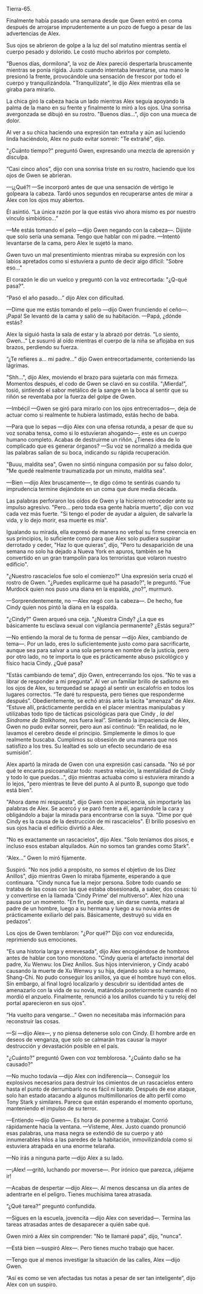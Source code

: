 
Tierra-65.

Finalmente había pasado una semana desde que Gwen entró en coma después de arrojarse imprudentemente a un pozo de fuego a pesar de las advertencias de Alex.

Sus ojos se abrieron de golpe a la luz del sol matutino mientras sentía el cuerpo pesado y dolorido. Le costó mucho abrirlos por completo.

"Buenos días, dormilona", la voz de Alex pareció despertarla bruscamente mientras se ponía rígida. Justo cuando intentaba levantarse, una mano le presionó la frente, provocándole una sensación de frescor por todo el cuerpo y tranquilizándola. "Tranquilízate", le dijo Alex mientras ella se giraba para mirarlo.

La chica giró la cabeza hacia un lado mientras Alex seguía apoyando la palma de la mano en su frente y finalmente lo miró a los ojos. Una sonrisa avergonzada se dibujó en su rostro. "Buenos días...", dijo con una mueca de dolor.

Al ver a su chica haciendo una expresión tan extraña y aún así luciendo linda haciéndolo, Alex no pudo evitar sonreír: "Te extrañé", dijo.

"¿Cuánto tiempo?" preguntó Gwen, expresando una mezcla de aprensión y disculpa.

“Casi cinco años”, dijo con una sonrisa triste en su rostro, haciendo que los ojos de Gwen se abrieran.

—¡¿Qué?! —Se incorporó antes de que una sensación de vértigo le golpeara la cabeza. Tardó unos segundos en recuperarse antes de mirar a Alex con los ojos muy abiertos.

Él asintió. “La única razón por la que estás vivo ahora mismo es por nuestro vínculo simbiótico…”

—Me estás tomando el pelo —dijo Gwen negando con la cabeza—. Dijiste que solo sería una semana. Tengo que hablar con mi padre. —Intentó levantarse de la cama, pero Alex le sujetó la mano.

Gwen tuvo un mal presentimiento mientras miraba su expresión con los labios apretados como si estuviera a punto de decir algo difícil: "Sobre eso..."

El corazón le dio un vuelco y preguntó con la voz entrecortada: "¿Q-qué pasa?".

“Pasó el año pasado…” dijo Alex con dificultad.

—Dime que me estás tomando el pelo —dijo Gwen frunciendo el ceño—. ¡Papá! Se levantó de la cama y salió de su habitación. —Papá, ¿dónde estás?

Alex la siguió hasta la sala de estar y la abrazó por detrás. "Lo siento, Gwen..." Le susurró al oído mientras el cuerpo de la niña se aflojaba en sus brazos, perdiendo su fuerza.

“¿Te refieres a… mi padre…” dijo Gwen entrecortadamente, conteniendo las lágrimas.

"Shh...", dijo Alex, moviendo el brazo para sujetarla con más firmeza. Momentos después, el codo de Gwen se clavó en su costilla. "¡Mierda!", tosió, sintiendo el sabor metálico de la sangre en la boca al sentir que su riñón se reventaba por la fuerza del golpe de Gwen.

—Imbécil —Gwen se giró para mirarlo con los ojos entrecerrados—, deja de actuar como si realmente te hubiera lastimado, estás hecho de baba.

—Para que lo sepas —dijo Alex con una ofensa rotunda, a pesar de que su voz sonaba tensa, como si lo estuvieran ahogando—, este es un cuerpo humano completo. Acabas de destruirme un riñón. ¿Tienes idea de lo complicado que es generar órganos? —Su ​​voz se normalizó a medida que las palabras salían de su boca, indicando su rápida recuperación.

"Buuu, maldita sea", Gwen no sintió ninguna compasión por su falso dolor, "Me quedé realmente traumatizada por un minuto, maldita sea".

—Bien —dijo Alex bruscamente—, te digo cómo te sentirás cuando tu imprudencia termine dejándote en un coma que dure media década.

Las palabras perforaron los oídos de Gwen y la hicieron retroceder ante su impulso agresivo. "Pero... pero toda esa gente habría muerto", dijo con voz cada vez más fuerte. "Si tengo el poder de ayudar a alguien, de salvarle la vida, y lo dejo morir, esa muerte es mía".

Igualando su mirada, ella expresó de manera no verbal su firme creencia en sus principios, lo suficiente como para que Alex solo pudiera suspirar derrotado y ceder, "Haz lo que quieras", dijo, "Pero tu desaparición de una semana no solo ha dejado a Nueva York en apuros, también se ha convertido en un gran trampolín para los terroristas que volaron nuestro edificio".

"¿Nuestro rascacielos fue solo el comienzo?" Una expresión seria cruzó el rostro de Gwen. "¿Puedes explicarme qué ha pasado?", le preguntó. "Fue Murdock quien nos puso una diana en la espalda, ¿no?", murmuró.

—Sorprendentemente, no —Alex negó con la cabeza—. De hecho, fue Cindy quien nos pintó la diana en la espalda.

"¿Cindy?" Gwen arqueó una ceja. "¿Nuestra Cindy? ¿La que es básicamente tu esclava sexual con vigilancia permanente? ¿Estás segura?"

—No entiendo la moral de tu forma de pensar —dijo Alex, cambiando de tema—. Por un lado, eres lo suficientemente justo como para sacrificarte, aunque sea para salvar a una sola persona en nombre de la justicia, pero por otro lado, no te importa lo que es prácticamente abuso psicológico y físico hacia Cindy. ¿Qué pasa?

“Estás cambiando de tema”, dijo Gwen, entrecerrando los ojos. “No te vas a librar de responder a mi pregunta”. Al ver un familiar brillo de sadismo en los ojos de Alex, su terquedad se apagó al sentir un escalofrío en todos los lugares correctos. “Te daré tu respuesta, pero tienes que responderme después”. Obedientemente, se echó atrás ante la tácita "amenaza" de Alex. “Estuve allí, prácticamente perdida en el placer mientras manipulabas y utilizabas todo tipo de tácticas psicológicas para que Cindy _, la del Síndrome de Stalkhome,_ nos fuera leal”. Sintiendo la impaciencia de Alex, Gwen no pudo evitar sonreír, pero aun así continuó: “En realidad, no le lavamos el cerebro desde el principio. Simplemente le dimos lo que realmente buscaba. Cumplimos su obsesión de una manera que nos satisfizo a los tres. Su lealtad es solo un efecto secundario de esa sumisión”.

Alex apartó la mirada de Gwen con una expresión casi cansada. "No sé por qué te encanta psicoanalizar todo: nuestra relación, la mentalidad de Cindy y todo lo que puedas...", dijo mientras actuaba como si estuviera mirando a lo lejos, "pero mientras te lleve del punto A al punto B, supongo que todo está bien".

"Ahora dame mi respuesta", dijo Gwen con impaciencia, sin importarle las palabras de Alex. Se acercó y se paró frente a él, agarrándole la cara y obligándolo a bajar la mirada para encontrarse con la suya. "Dime por qué Cindy es la causa de la destrucción de mi rascacielos". El brillo posesivo en sus ojos hacia el edificio divirtió a Alex.

"No es exactamente un rascacielos", dijo Alex. "Solo teníamos dos pisos, e incluso esos estaban alquilados. Aún no somos tan grandes como Stark".

“Alex…” Gwen lo miró fijamente.

Suspiró. "No nos jodió a propósito, no somos el objetivo de los Diez Anillos", dijo mientras Gwen lo miraba fijamente, esperando a que continuara. "Cindy nunca fue la mejor persona. Sobre todo cuando se trataba de las cosas con las que estaba obsesionada, a saber, dos cosas: tú y convertirse en la llamada 'Cindy Prime' del multiverso". Alex hizo una pausa por un momento. "En fin, puede que, sin darse cuenta, matara al padre de un hombre, luego a su hermana y luego a su novia antes de prácticamente exiliarlo del país. Básicamente, destruyó su vida en pedazos".

Los ojos de Gwen temblaron: "¿Por qué?" Dijo con voz endurecida, reprimiendo sus emociones.

"Es una historia larga y enrevesada", dijo Alex encogiéndose de hombros antes de hablar con tono monótono. "Cindy quería el artefacto inmortal del padre, Xu Wenwu: los Diez Anillos. Sus hijos intervinieron, y Cindy acabó causando la muerte de Xu Wenwu y su hija, dejando solo a su hermano, Shang-Chi. No pudo conseguir los anillos, ya que el hombre huyó con ellos. Sin embargo, al final logró localizarlo y descubrir su identidad antes de amenazarlo con la vida de su novia, matándola posteriormente cuando él no mordió el anzuelo. Finalmente, renunció a los anillos cuando tú y tu reloj del portal aparecieron en sus ojos".

“Ha vuelto para vengarse…” Gwen no necesitaba más información para reconstruir las cosas.

—Sí —dijo Alex—, y no piensa detenerse solo con Cindy. El hombre arde en deseos de venganza, que solo se calmarán tras causar la mayor destrucción y devastación posible en el país.

"¿Cuánto?" preguntó Gwen con voz temblorosa. "¿Cuánto daño se ha causado?"

—No mucho todavía —dijo Alex con indiferencia—. Conseguir los explosivos necesarios para destruir los cimientos de un rascacielos entero hasta el punto de derrumbarlo no es fácil ni barato. Después de ese ataque, solo han estado atacando a algunos multimillonarios de alto perfil como Tony Stark y similares. Parece que están esperando el momento oportuno, manteniendo el impulso de su terror.

—Entiendo —dijo Gwen—. Es hora de ponerme a trabajar. Corrió rápidamente hacia la ventana. —Vísteme, Alex. Justo cuando pronunció esas palabras, una masa negra se extendió de su cuerpo y ató innumerables hilos a las paredes de la habitación, inmovilizándola como si estuviera atrapada en una enorme telaraña.

—No irás a ninguna parte —dijo Alex a su lado.

—¡Alex! —gritó, luchando por moverse—. Por irónico que parezca, ¡déjame ir!

—Acabas de despertar —dijo Alex—. Al menos descansa un día antes de adentrarte en el peligro. Tienes muchísima tarea atrasada.

“¿Qué tarea?” preguntó confundida.

—Sigues en la escuela, jovencita —dijo Alex con severidad—. Termina las tareas atrasadas antes de desaparecer a quién sabe qué.

Gwen miró a Alex sin comprender: "No te llamaré papá", dijo, "nunca".

—Está bien —suspiró Alex—. Pero tienes mucho trabajo que hacer.

—Tengo que al menos investigar la situación de las calles, Alex —dijo Gwen.

“Así es como se ven afectadas tus notas a pesar de ser tan inteligente”, dijo Alex con un suspiro.